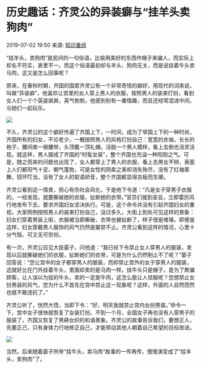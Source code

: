 # 历史趣话：齐灵公的异装癖与“挂羊头卖狗肉”

2019-07-02 19:50 来源: [知识重组](https://www.sohu.com/a/324370187_427478?spm=smpc.content-abroad.content.1.1737569509862nVzyPyd)

“挂羊头，卖狗肉”是民间的一句俗语，比喻用美好的东西作幌子来骗人，而实际上却名不符实，表里不一。而这个俗语最初却与羊头、狗肉无关，而是说挂着牛头卖马肉，这又是怎么回事呢？

原来，在春秋时期，齐国的国君齐灵公有一个非常奇怪的癖好，用现代的词来说，叫做“异装癖”，他喜欢让宫里的女人穿上男人的衣服，按照男人的装束打扮，看到女人们一个个英姿飒爽，英气勃勃，他感到别有一番情趣，而且还经常混进中间，与她们一起玩乐。

![](http://5b0988e595225.cdn.sohucs.com/images/20190702/c880a5e5b1ec4d1b8fec5dbb04e15778.jpeg)

不久，齐灵公的这个癖好传遍了齐国上下，一时间，成为了举国上下的一种时尚，齐国所有的妇女，不论老少，一概按照男人的风格打扮自己：宽宽的衣袖，长长的袍子，腰间束一根腰带，头顶戴一顶礼帽，活脱一个男人模样，看上去倒也活灵活现。就这样，男人服成了齐国的“时髦女装”，整个齐国也充溢一种阳刚之气。可是，随之而来的问题也出现了，女人都穿上了男人的衣服，看上去男女不辨，表面上人们都阳气十足、朝气蓬勃，可是女性的阴柔之美却消失殆尽，没有了红袖善舞，钗环叮当，没有了女人的软语娇音，整个齐国都显得古板而生硬。

齐灵公看到这一情景，担心有伤社会风化，于是他下令道：“凡是女子穿男子衣服的，一经发现，就要撕破她的衣服，扯断她的衣带。”官员们接到圣旨，立即雷厉风行地发布下去，要求齐国妇女坚决执行。可是，这个命令并没有引起齐国妇女的重视，大家照例按照男人的装束打扮自己，没过多久，大街上到处可见这样的景象：妇女们穿着男装上街，衣服被当即撕破，衣带也被扯断了，样子很是难堪。即便是这样，妇女穿戴男人服饰的风气仍然是屡禁不止。齐灵公看到这样的情况，心里十分气恼，可又无可奈何。

有一次，齐灵公召见大臣晏子，问他道：“我已经下令禁止女人穿男人的服装，发现以后就撕破她们的衣服，扯断她们的衣带，可是为什么仍然制止不了呢？”晏子回答说：“您让宫中的女子都穿男人的服装，而却禁止宫外的女子穿男人的服装，这就好比在门外挂着牛头，里面却卖的是马肉一样。挂牛头只是幌子，是为了欺骗顾客，让人误以为挂的牛头，卖的一定是牛肉，这怎么能让人信服呢？您想禁止女扮男装的风气，您为什么不首先在宫中禁止这一现象呢？这样，外面的人自然而然也就不敢违抗了。”

齐灵公听了，恍然大悟，当即下令：“好，明天我就禁止宫内女扮男装。”命令一下，宫中女子很快就恢复了女装打扮。不到一个月，全国女子再也没有人穿男子的服装了，齐国又恢复了男耕女织的和谐景象。齐灵公的故事告诉我们，要想正人，先要正己，只有身体力行地修正自己，才能带动其他人朝着自己希望的目标改进。

![](http://5b0988e595225.cdn.sohucs.com/images/20190702/c799d0c5644d466c8806b0c0ed83f696.jpeg)

当然，后来随着晏子所举“挂牛头，卖马肉”故事的一传再传，慢慢演变成了“挂羊头，卖狗肉”了。